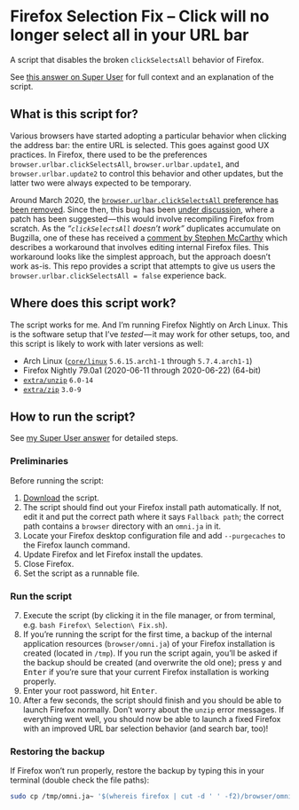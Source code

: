 # Firefox Selection Fix – Click will no longer select all in your URL bar

A script that disables the broken `clickSelectsAll` behavior of Firefox.

See [this answer on Super User][super-user] for full context and an explanation of the script.

## What is this script for?

Various browsers have started adopting a particular behavior when clicking the address bar: the entire URL is selected.
This goes against good UX practices.
In Firefox, there used to be the preferences `browser.urlbar.clickSelectsAll`, `browser.urlbar.update1`, and `browser.urlbar.update2` to control this behavior and other updates, but the latter two were always expected to be temporary.

Around March 2020, the [`browser.urlbar.clickSelectsAll` preference has been removed][regression-bug].
Since then, this bug has been [under discussion][bug], where a patch has been suggested — this would involve recompiling Firefox from scratch.
As the _“`clickSelectsAll` doesn’t work”_ duplicates accumulate on Bugzilla, one of these has received a [comment by Stephen McCarthy][bugzilla-workaround] which describes a workaround that involves editing internal Firefox files.
This workaround looks like the simplest approach, but the approach doesn’t work as-is.
This repo provides a script that attempts to give us users the `browser.urlbar.clickSelectsAll = false` experience back.

## Where does this script work?

The script works for me.
And I’m running Firefox Nightly on Arch Linux.
This is the software setup that I’ve _tested_ — it may work for other setups, too, and this script is likely to work with later versions as well:

* Arch Linux ([`core/linux`][linux] `5.6.15.arch1-1` through `5.7.4.arch1-1`)
* Firefox Nightly 79.0a1 (2020-06-11 through 2020-06-22) (64-bit)
* [`extra/unzip`][unzip] `6.0-14`
* [`extra/zip`][zip] `3.0-9`

## How to run the script?

See [my Super User answer][super-user] for detailed steps.

### Preliminaries

Before running the script:

1. [Download][sh] the script.
2. The script should find out your Firefox install path automatically. If not, edit it and put the correct path where it says `Fallback path`; the correct path contains a `browser` directory with an `omni.ja` in it.
3. Locate your Firefox desktop configuration file and add `--purgecaches` to the Firefox launch command.
4. Update Firefox and let Firefox install the updates.
5. Close Firefox.
6. Set the script as a runnable file.

### Run the script

7. Execute the script (by clicking it in the file manager, or from terminal, e.g. `bash Firefox\ Selection\ Fix.sh`).
8. If you’re running the script for the first time, a backup of the internal application resources (`browser/omni.ja`) of your Firefox installation is created (located in `/tmp`). If you run the script again, you’ll be asked if the backup should be created (and overwrite the old one); press <kbd>y</kbd> and <kbd>Enter</kbd> if you’re sure that your current Firefox installation is working properly.
9. Enter your root password, hit <kbd>Enter</kbd>.
10. After a few seconds, the script should finish and you should be able to launch Firefox normally. Don’t worry about the `unzip` error messages. If everything went well, you should now be able to launch a fixed Firefox with an improved URL bar selection behavior (and search bar, too)!

### Restoring the backup

If Firefox won’t run properly, restore the backup by typing this in your terminal (double check the file paths):

```sh
sudo cp /tmp/omni.ja~ '$(whereis firefox | cut -d ' ' -f2)/browser/omni.ja'
```


  [super-user]: https://superuser.com/a/1559926/751213
  [regression-bug]: https://bugzilla.mozilla.org/show_bug.cgi?id=333714
  [bug]: https://bugzilla.mozilla.org/show_bug.cgi?id=1621570
  [bugzilla-workaround]: https://bugzilla.mozilla.org/show_bug.cgi?id=1643973#c6
  [sh]: https://raw.githubusercontent.com/SebastianSimon/firefox-selection-fix/master/Firefox%20Selection%20Fix.sh
  [linux]: https://www.archlinux.org/packages/core/x86_64/linux/
  [unzip]: https://www.archlinux.org/packages/extra/x86_64/unzip/
  [zip]: https://www.archlinux.org/packages/extra/x86_64/zip/

